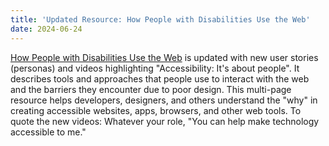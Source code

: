 ```yaml
---
title: 'Updated Resource: How People with Disabilities Use the Web'
date: 2024-06-24
---
```


[How People with Disabilities Use the Web](https://www.w3.org/WAI/people-use-web/) is updated with new user stories (personas) and videos highlighting "Accessibility: It's about people". It describes tools and approaches that people use to interact with the web and the barriers they encounter due to poor design. This multi-page resource helps developers, designers, and others understand the "why" in creating accessible websites, apps, browsers, and other web tools. To quote the new videos: Whatever your role, "You can help make technology accessible to me."

